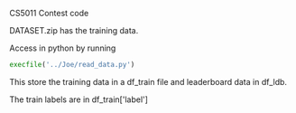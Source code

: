 CS5011 Contest code

DATASET.zip has the training data.

Access in python by running 
```python
execfile('../Joe/read_data.py')
```
This store the training data in a df_train file and leaderboard data in df_ldb.

The train labels are in df_train['label']